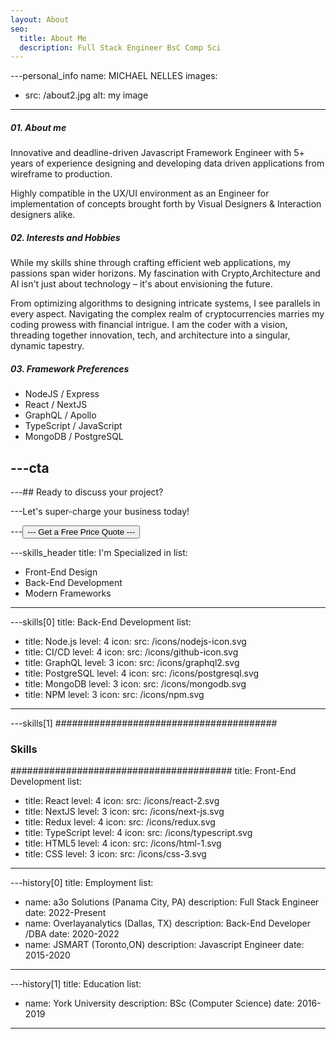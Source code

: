 ```yaml
---
layout: About
seo:
  title: About Me
  description: Full Stack Engineer BsC Comp Sci
---
```




---personal_info
name: MICHAEL NELLES
images:
  - src: /about2.jpg
    alt: my image
---
##### <span>01.</span> About me

Innovative and deadline-driven Javascript Framework Engineer with 5+ years of experience designing and developing data driven applications from wireframe to production.

Highly compatible in the UX/UI environment as an Engineer for implementation of concepts brought forth by Visual Designers & Interaction designers alike.

##### <span>02.</span> Interests and Hobbies

While my skills shine through crafting efficient web applications, my passions span wider horizons. My fascination with Crypto,Architecture and AI isn't just about technology – it's about envisioning the future.  

 From optimizing algorithms to designing intricate systems, I see parallels in every aspect. Navigating the complex realm of cryptocurrencies marries my coding prowess with financial intrigue. I am the coder with a vision, threading together innovation, tech, and architecture into a singular, dynamic tapestry.

##### <span>03.</span> Framework Preferences

- NodeJS  / Express
- React / NextJS 
- GraphQL / Apollo
- TypeScript / JavaScript
- MongoDB / PostgreSQL




---cta
---
---## Ready to discuss your project?

---Let's super-charge your business today!

---<Button href="/contact">
---  Get a Free Price Quote
---</Button> 



---skills_header
title: I'm Specialized in
list:
  - Front-End Design
  - Back-End Development
  - Modern Frameworks
---



---skills[0]
title: Back-End Development
list:
  - title: Node.js
    level: 4
    icon:
      src: /icons/nodejs-icon.svg
  - title: CI/CD
    level: 4
    icon:
      src: /icons/github-icon.svg
  - title: GraphQL
    level: 3
    icon:
      src: /icons/graphql2.svg
  - title: PostgreSQL
    level: 4
    icon:
      src: /icons/postgresql.svg
  - title: MongoDB
    level: 3
    icon:
      src: /icons/mongodb.svg
  - title: NPM
    level: 3
    icon:
      src: /icons/npm.svg
---



---skills[1]
########################################
### Skills
########################################
title: Front-End Development
list:
  - title: React
    level: 4
    icon:
      src: /icons/react-2.svg
  - title: NextJS
    level: 3
    icon:
      src: /icons/next-js.svg
  - title: Redux
    level: 4
    icon:
      src: /icons/redux.svg
  - title: TypeScript
    level: 4
    icon:
      src: /icons/typescript.svg
  - title: HTML5
    level: 4
    icon:
      src: /icons/html-1.svg
  - title: CSS
    level: 3
    icon:
      src: /icons/css-3.svg
---



---history[0]
title: Employment
list:
  - name: a3o Solutions (Panama City, PA)
    description: Full Stack Engineer
    date: 2022-Present
  - name: Overlayanalytics (Dallas, TX)
    description: Back-End Developer /DBA
    date: 2020-2022
  - name: JSMART (Toronto,ON)
    description: Javascript Engineer
    date: 2015-2020
---



---history[1]
title: Education
list:
  - name: York University
    description: BSc (Computer Science)
    date: 2016-2019

---